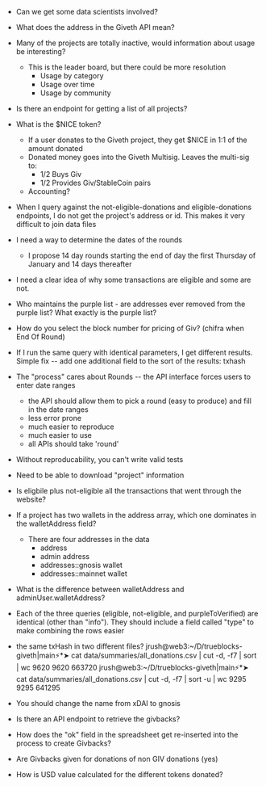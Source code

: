 - Can we get some data scientists involved?

- What does the address in the Giveth API mean?

- Many of the projects are totally inactive, would information about usage be interesting?
    - This is the leader board, but there could be more resolution
        - Usage by category
        - Usage over time
        - Usage by community

- Is there an endpoint for getting a list of all projects?

- What is the $NICE token?
    - If a user donates to the Giveth project, they get $NICE in 1:1 of the amount donated
    - Donated money goes into the Giveth Multisig. Leaves the multi-sig to:
        - 1/2 Buys Giv
        - 1/2 Provides Giv/StableCoin pairs
    - Accounting?        

- When I query against the not-eligible-donations and eligible-donations endpoints, I do not get the project's address or id. This makes it very difficult to join data files

- I need a way to determine the dates of the rounds
  - I propose 14 day rounds starting the end of day the first Thursday of January and 14 days thereafter

- I need a clear idea of why some transactions are eligible and some are not.

- Who maintains the purple list - are addresses ever removed from the purple list? What exactly is the purple list?

- How do you select the block number for pricing of Giv? (chifra when End Of Round)

- If I run the same query with identical parameters, I get different results. Simple fix -- add one additional field to the sort of the results: txhash

- The "process" cares about Rounds -- the API interface forces users to enter date ranges
  - the API should allow them to pick a round (easy to produce) and fill in the date ranges 
  - less error prone
  - much easier to reproduce
  - much easier to use
  - all APIs should take 'round'

- Without reproducability, you can't write valid tests

- Need to be able to download "project" information

- Is eligbile plus not-eligible all the transactions that went through the website?

- If a project has two wallets in the address array, which one dominates in the walletAddress field?
    - There are four addresses in the data
        - address
        - admin address
        - addresses::gnosis wallet
        - addresses::mainnet wallet

- What is the difference between walletAddress and adminUser.walletAddress?

- Each of the three queries (eligible, not-eligible, and purpleToVerified) are identical (other than "info"). They should include a field called "type" to make combining the rows easier

- the same txHash in two different files?
jrush@web3:~/D/trueblocks-giveth|main⚡*➤ cat data/summaries/all_donations.csv | cut -d, -f7 | sort | wc
    9620    9620  663720
jrush@web3:~/D/trueblocks-giveth|main⚡*➤ cat data/summaries/all_donations.csv | cut -d, -f7 | sort -u | wc
    9295    9295  641295

- You should change the name from xDAI to gnosis

- Is there an API endpoint to retrieve the givbacks?

- How does the "ok" field in the spreadsheet get re-inserted into the process to create Givbacks?

- Are Givbacks given for donations of non GIV donations (yes)

- How is USD value calculated for the different tokens donated?
